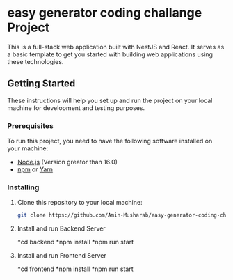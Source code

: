 # easy generator coding challange Project

This is a full-stack web application built with NestJS and React. It serves as a basic template to get you started with building web applications using these technologies.

## Getting Started

These instructions will help you set up and run the project on your local machine for development and testing purposes.

### Prerequisites

To run this project, you need to have the following software installed on your machine:

- [Node.js](https://nodejs.org/) (Version greator than 16.0)
- [npm](https://www.npmjs.com/) or [Yarn](https://yarnpkg.com/)

### Installing

1. Clone this repository to your local machine:

   ```bash
   git clone https://github.com/Amin-Musharab/easy-generator-coding-challange.git


2. Install and run Backend Server

    *cd backend
    *npm install
    *npm run start


3. Install and run Frontend Server

    *cd frontend
    *npm install
    *npm run start
